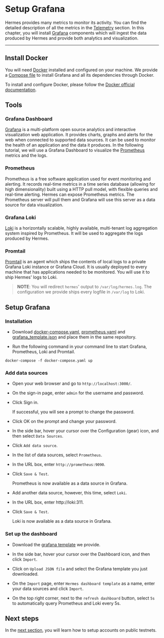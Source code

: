 # Setup Grafana

Hermes provides many metrics to monitor its activity. You can find the detailed description of all the metrics in the [Telemetry](../../documentation/telemetry/index.md) section. In this chapter, you will install [Grafana](https://grafana.com/) components which will ingest the data produced by Hermes and provide both analytics and visualization.

---
## Install Docker

You will need [Docker](https://www.docker.com/) installed and configured on your machine. We provide a [Compose file](../../assets/docker-compose.yaml) to install Grafana and all its dependencies through Docker. 

To install and configure Docker, please follow the [Docker official documentation](https://docs.docker.com/get-docker/).

## Tools

### Grafana Dashboard
[Grafana](https://grafana.com/) is a multi-platform open source analytics and interactive visualization web application. It provides charts, graphs and alerts for the web when connected to supported data sources. It can be used to monitor the health of an application and the data it produces. In the following tutorial, we will use a Grafana Dashboard to visualize the [Prometheus](https://prometheus.io/) metrics and the logs.

### Prometheus

Prometheus is a free software application used for event monitoring and alerting. It records real-time metrics in a time series database (allowing for high dimensionality) built using a HTTP pull model, with flexible queries and real-time alerting. Hermes can expose Prometheus metrics. The Prometheus server will pull them and Grafana will use this server as a data source for data visualization.

### Grafana Loki 

[Loki](https://grafana.com/oss/loki/) is a horizontally scalable, highly available, multi-tenant log aggregation system inspired by Prometheus. It will be used to aggregate the logs produced by Hermes. 

### Promtail

[Promtail](https://grafana.com/docs/loki/latest/clients/promtail/) is an agent which ships the contents of local logs to a private Grafana Loki instance or Grafana Cloud. It is usually deployed to every machine that has applications needed to be monitored. You will use it to ship Hermes' logs to Loki.

>__NOTE__: You will redirect `hermes`' output to `/var/log/hermes.log`. The configuration we provide ships every logfile in `/var/log` to Loki.

## Setup Grafana

### Installation
- Download [docker-compose.yaml](../../assets/docker-compose.yaml), [prometheus.yaml](../../assets/docker-compose.yaml) and [grafana_template.json](../../assets/grafana_template.json) and place them in the same repository. 

- Run the following command in your command line to start Grafana, Prometheus, Loki and Promtail.
```
docker-compose -f docker-compose.yaml up
```

### Add data sources

- Open your web browser and go to `http://localhost:3000/`.

- On the sign-in page, enter `admin` for the username and password.

- Click Sign in.

    If successful, you will see a prompt to change the password.

- Click OK on the prompt and change your password.


- In the side bar, hover your cursor over the Configuration (gear) icon, and then select `Data Sources`.

- Click `Add data source`.

- In the list of data sources, select `Prometheus`.

- In the URL box, enter `http://prometheus:9090`.

- Click `Save & Test`.

    Prometheus is now available as a data source in Grafana.

- Add another data source, however, this time, select `Loki`.

- In the URL box, enter http://loki:311.

- Click `Save & Test`.

    Loki is now available as a data source in Grafana.

### Set up the dashboard

- Download the [grafana template](../../assets/grafana_template.json) we provide. 

- In the side bar, hover your cursor over the Dashboard icon, and then click `Import`.

- Click on `Upload JSON file` and select the Grafana template you just downloaded.

- On the `Import` page, enter `Hermes dashboard template` as a name, enter your data sources and click `Import`.

- On the top right corner, next to the `refresh dashboard` button, select `5s` to automatically query Prometheus and Loki every 5s.

## Next steps

In the [next section](./setup-accounts.md), you will learn how to setup accounts on public testnets.